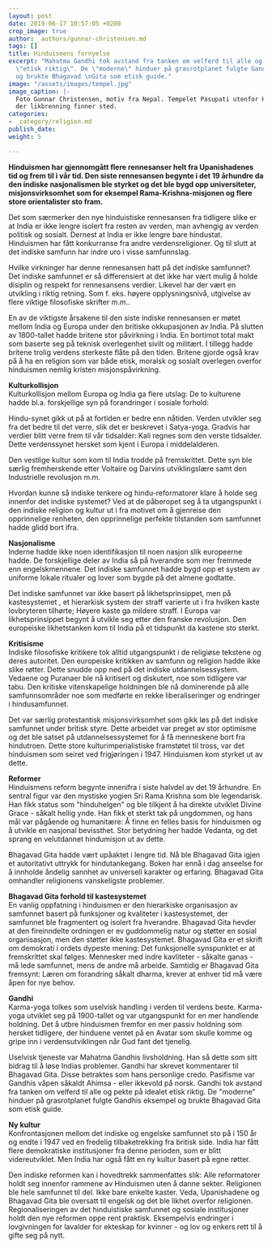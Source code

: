 ```yaml
---
layout: post
date: 2019-06-17 10:57:05 +0200
crop_image: true
author: _authors/gunnar-christensen.md
tags: []
title: Hinduismens fornyelse
excerpt: "Mahatma Gandhi tok avstand fra tanken om velferd til alle og pekte på idealet
  \"etisk riktig\". De \"moderne\" hinduer på grasrotplanet fulgte Gandhis eksempel
  og brukte Bhagavad \nGita som etisk guide."
image: "/assets/images/tempel.jpg"
image_caption: |-
  Foto Gunnar Christensen, motiv fra Nepal. Tempelet Pasupati utenfor Kathmandu
  der likbrenning finner sted.
categories:
- _category/religion.md
publish_date: 
weight: 5

---
```

**Hinduismen har gjennomgått flere rennesanser helt fra Upanishadenes tid og frem til i vår tid. Den siste rennesansen begynte i det 19 århundre da den indiske nasjonalismen ble styrket og det ble bygd opp universiteter, misjonsvirksomhet som for eksempel Rama-Krishna-misjonen og flere store orientalister sto fram.**

Det som særmerker den nye hinduistiske rennesansen fra tidligere slike er at India er ikke lengre isolert fra resten av verden, man avhengig av verden politisk og sosialt. Dernest at India er ikke lengre bare hindustat. Hinduismen har fått konkurranse fra andre verdensreligioner. Og til slutt at det indiske samfunn har indre uro i visse samfunnslag.

Hvilke virkninger har denne rennesansen hatt på det indiske samfunnet? Det indiske samfunnet er så differensiert at det ikke har vært mulig å holde disiplin og respekt for rennesansens verdier. Likevel har der vært en utvikling i riktig retning. Som f. eks. høyere opplysningsnivå, utgivelse av flere viktige filosofiske skrifter m.m..

En av de viktigste årsakene til den siste indiske rennesansen er møtet mellom India og Europa under den britiske okkupasjonen av India. På slutten av 1800-tallet hadde britene stor påvirkning i India. En bortimot total makt som baserte seg på teknisk overlegenhet sivilt og militært. I tillegg hadde britene trolig verdens sterkeste flåte på den tiden. Britene gjorde også krav på å ha en religion som var både etisk, moralsk og sosialt overlegen overfor hinduismen nemlig kristen misjonspåvirkning.

**Kulturkollisjon**  
Kulturkollisjon mellom Europa og India ga flere utslag: De to kulturene hadde bl.a. forskjellige syn på forandringer i sosiale forhold:

Hindu-synet gikk ut på at fortiden er bedre enn nåtiden. Verden utvikler seg fra det bedre til det verre, slik det er beskrevet i Satya-yoga. Gradvis har verdier blitt verre frem til vår tidsalder: Kali regnes som den verste tidsalder. Dette verdenssynet hersket som kjent i Europa i middelalderen.

Den vestlige kultur som kom til India trodde på fremskrittet. Dette syn ble særlig fremherskende etter Voltaire og Darvins utviklingslære samt den Industrielle revolusjon m.m.

Hvordan kunne så indiske tenkere og hindu-reformatorer klare å holde seg innenfor det indiske systemet? Ved at de påberopet seg å ta utgangspunkt i den indiske religion og kultur ut i fra motivet om å gjenreise den opprinnelige renheten, den opprinnelige perfekte tilstanden som samfunnet hadde glidd bort ifra.

**Nasjonalisme**  
Inderne hadde ikke noen identifikasjon til noen nasjon slik europeerne hadde. De forskjellige deler av India så på hverandre som mer fremmede enn engelskmennene. Det indiske samfunnet hadde bygd opp et system av uniforme lokale ritualer og lover som bygde på det almene godtatte.

Det indiske samfunnet var ikke basert på likhetsprinsippet, men på kastesystemet , et hierarkisk system der straff varierte ut i fra hvilken kaste lovbryteren tilhørte; Høyere kaste ga mildere straff. I Europa var likhetsprinsippet begynt å utvikle seg etter den franske revolusjon. Den europeiske likhetstanken kom til India på et tidspunkt da kastene sto sterkt.

**Kritisisme**  
Indiske filosofiske kritikere tok alltid utgangspunkt i de religiøse tekstene og deres autoritet. Den europeiske kritikken av samfunn og religion hadde ikke slike røtter. Dette snudde opp ned på det indiske utdannelsessystem. Vedaene og Puranaer ble nå kritisert og diskutert, noe som tidligere var tabu. Den kritiske vitenskapelige holdningen ble nå dominerende på alle samfunnsområder noe som medførte en rekke liberaliseringer og endringer i hindusamfunnet.

Det var særlig protestantisk misjonsvirksomhet som gikk løs på det indiske samfunnet under britisk styre. Dette arbeidet var preget av stor optimisme og det ble satset på utdannelsessystemet for å få menneskene bort fra hindutroen. Dette store kulturimperialistiske framstøtet til tross, var det hinduismen som seiret ved frigjøringen i 1947. Hinduismen kom styrket ut av dette.

**Reformer**  
Hinduismens reform begynte innenifra i siste halvdel av det 19 århundre. En sentral figur var den mystiske yogien Sri Rama Krishna som ble legendarisk. Han fikk status som "hinduhelgen" og ble tilkjent å ha direkte utviklet Divine Grace - såkalt hellig ynde. Han fikk et sterkt tak på ungdommen, og hans mål var pågående og humanitære: Å finne en felles basis for hinduismen og å utvikle en nasjonal bevissthet. Stor betydning her hadde Vedanta, og det sprang en velutdannet hindumisjon ut av dette.

Bhagavad Gita hadde vært upåaktet i lengre tid. Nå ble Bhagavad Gita igjen et autoritativt uttrykk for hindutankegang. Boken har ennå i dag anseelse for å innholde åndelig sannhet av universell karakter og erfaring. Bhagavad Gita omhandler religionens vanskeligste problemer.

**Bhagavad Gita forhold til kastesystemet**  
En vanlig oppfatning i hinduismen er den hierarkiske organisasjon av samfunnet basert på funksjoner og kvaliteter i kastesystemet, der samfunnet ble fragmentert og isolert fra hverandre. Bhagavad Gita hevder at den fireinndelte ordningen er ev guddommelig natur og støtter en sosial organisasjon, men den støtter ikke kastesystemet. Bhagavad Gita er et skrift om demokrati i ordets dypeste mening: Det funksjonelle synspunktet er at fremskrittet skal følges: Mennesker med indre kavliteter - såkalte ganas - må lede samfunnet, mens de andre må arbeide. Samtidig er Bhagavad Gita fremsynt: Læren om forandring såkalt dharma, krever at enhver tid må være åpen for nye behov.

**Gandhi**  
Karma-yoga tolkes som uselvisk handling i verden til verdens beste. Karma-yoga utviklet seg på 1900-tallet og var utgangspunkt for en mer handlende holdning. Det å utbre hinduismen fremfor en mer passiv holdning som hersket tidligere, der hinduene ventet på en Avatar som skulle komme og gripe inn i verdensutviklingen når Gud fant det tjenelig.

Uselvisk tjeneste var Mahatma Gandhis livsholdning. Han så dette som sitt bidrag til å løse Indias problemer. Gandhi har skrevet kommentarer til Bhagavad Gita. Disse betraktes som hans personlige credo. Pasifisme var Gandhis våpen såkaldt Ahimsa - eller ikkevold på norsk. Gandhi tok avstand fra tanken om velferd til alle og pekte på idealet etisk riktig. De "moderne" hinduer på grasrotplanet fulgte Gandhis eksempel og brukte Bhagavad Gita som etisk guide.

**Ny kultur**  
Konfrontasjonen mellom det indiske og engelske samfunnet sto på i 150 år og endte i 1947 ved en fredelig tilbaketrekking fra britisk side. India har fått flere demokratiske institusjoner fra denne perioden, som er blitt videreutviklet. Men India har også fått en ny kultur basert på egne røtter.

Den indiske reformen kan i hovedtrekk sammenfattes slik: Alle reformatorer holdt seg innenfor rammene av Hinduismen uten å danne sekter. Religionen ble hele samfunnet til del. Ikke bare enkelte kaster. Veda, Upanishadene og Bhagavad Gita ble oversatt til engelsk og det ble likhet overfor religionen. Regionaliseringen av det hinduistiske samfunnet og sosiale institusjoner holdt den nye reformen oppe rent praktisk. Eksempelvis endringer i lovgivningen for lavalder for ekteskap for kvinner - og lov og enkers rett til å gifte seg på nytt.